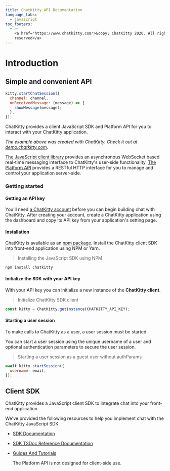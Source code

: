 ```yaml
---
title: ChatKitty API Documentation
language_tabs:
  - javascript
toc_footers:
  - >-
    <a href='https://www.chatkitty.com'>&copy; ChatKitty 2020. All rights
    reserved</a>
---
```


# Introduction

## Simple and convenient API

```javascript
kitty.startChatSession({
  channel: channel,
  onReceivedMessage: (message) => {
    showMessage(message);
  },
});
```

ChatKitty provides a client JavaScript SDK and Platform API for you to interact with your ChatKitty application.

_The example above was created with ChatKitty. Check it out at_ [_demo.chatkitty.com_](https://demo.chatkitty.com/)_._

[The JavaScript client library](https://docs.chatkitty.com/javascript/) provides an asynchronous WebSocket based real-time messaging interface to ChatKitty's user-side functionality. [The Platform API](https://docs.chatkitty.com/platform/) provides a RESTful HTTP interface for you to manage and control your application server-side.

### Getting started

#### Getting an API key

You'll need [a ChatKitty account](https://dashboard.chatkitty.com/authorization/register) before you can begin building chat with ChatKitty. After creating your account, create a ChatKitty application using the dashboard and copy its API key from your application's setting page.

#### Installation

ChatKitty is available as an [npm package](https://www.npmjs.com/package/chatkitty). Install the ChatKitty client SDK into front-end application using NPM or Yarn.

> Installing the JavaScript SDK using NPM

```text
npm install chatkitty
```

#### Initialize the SDK with your API key

With your API key you can initialize a new instance of the **ChatKitty client**.

> Initialize ChatKitty SDK client

```javascript
const kitty = ChatKitty.getInstance(CHATKITTY_API_KEY);
```

#### Starting a user session

To make calls to ChatKitty as a user, a user session must be started.

You can start a user session using the unique username of a user and optional authentication parameters to secure the user session.

> Starting a user session as a guest user without authParams

```javascript
await kitty.startSession({
  username: email,
});
```

## Client SDK

ChatKitty provides a JavaScript client SDK to integrate chat into your front-end application.

We've provided the following resources to help you implement chat with the ChatKitty JavaScript SDK.

* [SDK Documentation](https://github.com/ChatKitty/chatkitty-docs/tree/be543b923d479d8eb913c90142eb58295b7009fd/javascript/README.md)
* [SDK TSDoc Reference Documentation](https://chatkitty.github.io/chatkitty-js/)
* [Guides And Tutorials](https://www.chatkitty.com/guides/)

  The Platform API is not designed for client-side use.

